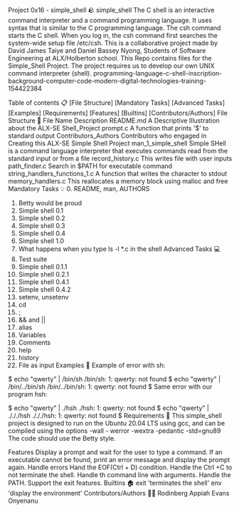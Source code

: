Project 0x16 - simple_shell 🪨
simple_shell
The C shell is an interactive command interpreter and a command programming language. It uses syntax that is similar to the C programming language. The csh command starts the C shell. When you log in, the csh command first searches the system-wide setup file /etc/csh.
This is a collaborative project made by David James Taiye and Daniel Bassey Nyong, Students of Software Engineering at ALX/Holberton school. This Repo contains files for the Simple_Shell Project. The project requires us to develop our own UNIX command interpreter (shell).
programming-language-c-shell-inscription-background-computer-code-modern-digital-technologies-training-154422384

Table of contents 📋
[File Structure]
[Mandatory Tasks]
[Advanced Tasks]
[Examples]
[Requirements]
[Features]
[Builtins]
[Contributors/Authors]
File Structure 🔧
File Name	Description
README.md	A Descriptive Illustration about the ALX-SE Shell_Project
prompt.c	A function that prints '$' to standard output
Contributors_Authors	Contributors who engaged in Creating this ALX-SE Simple Shell Project
man_1_simple_shell	Simple SHell is a command language interpreter that executes commands read from the standard input or from a file
record_history.c	This writes file with user inputs
path_finder.c	Search in $PATH for executable command
string_handlers_functions_1.c	A function that writes the character to stdout
memory_handlers.c	This reallocates a memory block using malloc and free
Mandatory Tasks 💡
 0. README, man, AUTHORS
 1. Betty would be proud
 2. Simple shell 0.1
 3. Simple shell 0.2
 4. Simple shell 0.3
 5. Simple shell 0.4
 6. Simple shell 1.0
 7. What happens when you type ls -l \*.c in the shell
Advanced Tasks 💻
 8. Test suite
 9. Simple shell 0.1.1
 10. Simple shell 0.2.1
 11. Simple shell 0.4.1
 12. Simple shell 0.4.2
 13. setenv, unsetenv
 14. cd
 15. ;
 16. && and ||
 17. alias
 18. Variables
 19. Comments
 20. help
 21. history
 22. File as input
Examples 🐐
Example of error with sh:

$ echo "qwerty" | /bin/sh
/bin/sh: 1: qwerty: not found
$ echo "qwerty" | /bin/../bin/sh
/bin/../bin/sh: 1: qwerty: not found
$
Same error with our program hsh:

$ echo "qwerty" | ./hsh
./hsh: 1: qwerty: not found
$ echo "qwerty" | ./././hsh
./././hsh: 1: qwerty: not found
$
Requirements 🐚
This simple_shell project is designed to run on the Ubuntu 20.04 LTS using gcc, and can be compiled using the options -wall - werror -wextra -pedantic -std=gnu89 The code should use the Betty style.

Features
Display a prompt and wait for the user to type a command.
If an executable cannot be found, print an error message and display the prompt again.
Handle errors
Hand the EOF(Ctrl + D) condition.
Handle the Ctrl +C to not terminate the shell.
Handle th command line with arguments.
Handle the PATH.
Support the exit features.
Builtins 🏠
exit 'terminates the shell'
env 'display the environment'
Contributors/Authors 🧑‍🏫
Rodinberg Appiah
Evans Onyenanu
